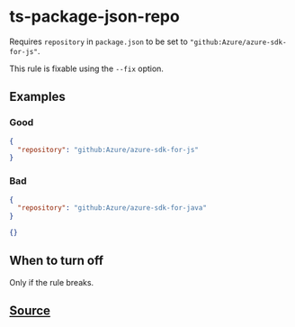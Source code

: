 # ts-package-json-repo

Requires `repository` in `package.json` to be set to `"github:Azure/azure-sdk-for-js"`.

This rule is fixable using the `--fix` option.

## Examples

### Good

```json
{
  "repository": "github:Azure/azure-sdk-for-js"
}
```

### Bad

```json
{
  "repository": "github:Azure/azure-sdk-for-java"
}
```

```json
{}
```

## When to turn off

Only if the rule breaks.

## [Source](https://azure.github.io/azure-sdk/typescript_implementation.html#ts-package-json-repo)
